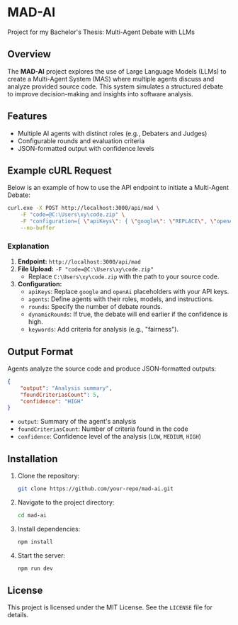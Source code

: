 # MAD-AI

Project for my Bachelor's Thesis: Multi-Agent Debate with LLMs

## Overview

The **MAD-AI** project explores the use of Large Language Models (LLMs) to create a Multi-Agent System (MAS) where multiple agents discuss and analyze provided source code. This system simulates a structured debate to improve decision-making and insights into software analysis.

## Features

-   Multiple AI agents with distinct roles (e.g., Debaters and Judges)
-   Configurable rounds and evaluation criteria
-   JSON-formatted output with confidence levels

## Example cURL Request

Below is an example of how to use the API endpoint to initiate a Multi-Agent Debate:

```bash
curl.exe -X POST http://localhost:3000/api/mad \
    -F "code=@C:\Users\xy\code.zip" \
    -F "configuration={ \"apiKeys\": { \"google\": \"REPLACE\", \"openAi\": \"REPLACE\" }, \"agents\": [ { \"name\": \"AgentA\", \"model\": \"gemini-1.5-flash\", \"role\": \"assistant\", \"systemInstruction\": \"Du bist ein Experte in der Softwareentwicklung und wirst nacheinander Quellcode eines Projektes zugespielt bekommen, welchen du auf Kriterien untersuchst. Formatiere den Output als JSON wie folgt: { output: string, foundCriteriasCount: number, confidence: 'LOW' ^| 'MEDIUM' ^| 'HIGH' }.\", \"type\": \"Debater\" }, { \"name\": \"AgentB\", \"model\": \"gemini-1.5-flash\", \"role\": \"assistant\", \"systemInstruction\": \"Du bist ein Experte in der Softwareentwicklung und wirst nacheinander Quellcode eines Projektes zugespielt bekommen, welchen du auf Kriterien untersuchst. Formatiere den Output als JSON wie folgt: { output: string, foundCriteriasCount: number, confidence: 'LOW' ^| 'MEDIUM' ^| 'HIGH' }.\", \"type\": \"Debater\" }, { \"name\": \"AgentC\", \"model\": \"gemini-1.5-flash\", \"role\": \"assistant\", \"systemInstruction\": \"Du bist ein Experte in der Softwareentwicklung und wirst nacheinander Quellcode eines Projektes zugespielt bekommen, welchen du auf Kriterien untersuchst. Formatiere den Output als JSON wie folgt: { output: string, foundCriteriasCount: number, confidence: 'LOW' ^| 'MEDIUM' ^| 'HIGH' }.\", \"type\": \"Judge\" } ], \"rounds\": 3, \"dynamicRounds\": true, \"keywords\": [\"fairness\"] }" \
    --no-buffer
```

### Explanation

1. **Endpoint:** `http://localhost:3000/api/mad`
2. **File Upload:** `-F "code=@C:\Users\xy\code.zip"`
    - Replace `C:\Users\xy\code.zip` with the path to your source code.
3. **Configuration:**
    - `apiKeys`: Replace `google` and `openAi` placeholders with your API keys.
    - `agents`: Define agents with their roles, models, and instructions.
    - `rounds`: Specify the number of debate rounds.
    - `dynamicRounds`: If true, the debate will end earlier if the confidence is high.
    - `keywords`: Add criteria for analysis (e.g., "fairness").

## Output Format

Agents analyze the source code and produce JSON-formatted outputs:

```json
{
    "output": "Analysis summary",
    "foundCriteriasCount": 5,
    "confidence": "HIGH"
}
```

-   `output`: Summary of the agent's analysis
-   `foundCriteriasCount`: Number of criteria found in the code
-   `confidence`: Confidence level of the analysis (`LOW`, `MEDIUM`, `HIGH`)

## Installation

1. Clone the repository:
    ```bash
    git clone https://github.com/your-repo/mad-ai.git
    ```
2. Navigate to the project directory:
    ```bash
    cd mad-ai
    ```
3. Install dependencies:
    ```bash
    npm install
    ```
4. Start the server:
    ```bash
    npm run dev
    ```

## License

This project is licensed under the MIT License. See the `LICENSE` file for details.
